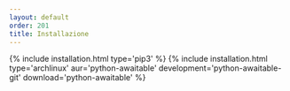 ```yaml
---
layout: default
order: 201
title: Installazione
---
```

{% include installation.html type='pip3' %}
{% include installation.html type='archlinux' aur='python-awaitable' development='python-awaitable-git' download='python-awaitable' %}
